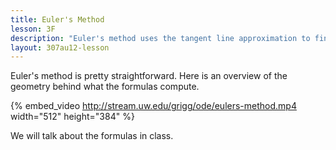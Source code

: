 ```yaml
---
title: Euler's Method
lesson: 3F
description: "Euler's method uses the tangent line approximation to find an approximate solution for first order differential equations that you cannot solve in other ways. Section 2.7."
layout: 307au12-lesson
---
```


Euler's method is pretty straightforward. Here is an overview of the geometry behind what the formulas compute.

{% embed_video http://stream.uw.edu/grigg/ode/eulers-method.mp4 width="512" height="384" %}

We will talk about the formulas in class.
